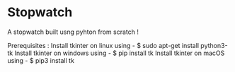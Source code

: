 # Stopwatch
A stopwatch built usng pyhton from scratch !

Prerequisites :
Install tkinter on linux using - $ sudo apt-get install python3-tk
Install tkinter on windows using - $ pip install tk
Install tkinter on macOS using - $ pip3 install tk
